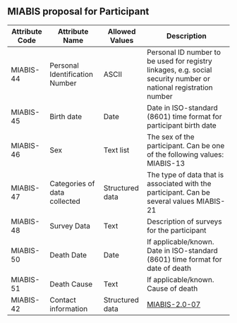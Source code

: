 ## MIABIS proposal for Participant


| Attribute Code| Attribute Name| Allowed Values| Description| 
|---|---|---|---|
| MIABIS-44| Personal Identification Number| ASCII| Personal ID number to be used for registry linkages, e.g. social security number or national registration number| 
| MIABIS-45| Birth date| Date| Date in ISO-standard (8601) time format for participant birth date| 
| MIABIS-46| Sex| Text list| The sex of the participant. Can be one of the following values: MIABIS-13| 
| MIABIS-47| Categories of data collected| Structured data| The type of data that is associated with the participant. Can be several values MIABIS-21| 
| MIABIS-48| Survey Data| Text| Description of surveys for the participant| 
| MIABIS-50| Death Date| Date| If applicable/known. Date in ISO-standard (8601) time format for date of death| 
| MIABIS-51| Death Cause| Text| If applicable/known. Cause of death| 
| MIABIS-42| Contact information| Structured data| [MIABIS-2.0-07](https://github.com/MIABIS/miabis/wiki/Structured-data-and-lists#contact-information)| 